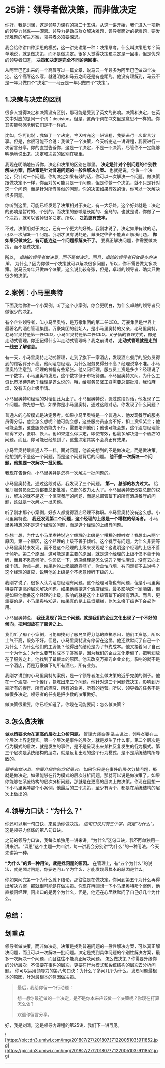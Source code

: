 # 25讲：领导者做决策，而非做决定

你好，我是刘澜，这是领导力课程的第二十五讲。从这一讲开始，我们进入一项新的领导力修炼——深思。领导力是动员群众解决难题，领导者面对的是难题，要发现难题的解决方案，领导者必须要深思。

我会给你讲四种深思的模式，这一讲先讲第一种：决策思考。什么叫决策思考？简单地说，就是做决策，而不是做决定。很多人觉得决策和决定是一回事，但是优秀的领导者知道， **决策和决定是完全不同的两回事。**

从阿里巴巴出来的一个高管写过一篇文章，说马云一年最多为阿里巴巴做四个决定。这个高管这么写，就说明他和马云之间还是有差距的。他没有理解到，马云不是一年只做四个“决定”——马云是一年只做四个“决策”。

## 1.决策与决定的区别

很多人觉得决定和决策没有区别，那可能是受到了英文的影响。决策和决定，在英文中对应的是同一个词：decision。但是，这两个词在中文里是意思不一样的。你其实能够感觉到它们是不一样的。

比如，你可能说：我做了一个决定，今天听完这一讲课程，我要进行一次留言分享。但是，你很可能不会说：我做了一个决策，今天听完这一讲课程，我要进行一次留言分享。你的直觉告诉你，这是一个决定，不是一个决策，尽管你不一定能够明确地说出来，决定和决策的区别在哪里。

我现在明确地告诉你，决定和决策的区别在哪里。 **决定是针对个别问题的个别性解决方案，而决策是针对普遍问题的一般性解决方案。** 也就是说，你做一个决定，只针对一个问题。你的决定如果有效的话，你可以一次解决一个问题。做决策跟做决定不一样，你面对的可能只是一个问题，但是你做一个决策，就不只是针对这一个问题，而是针对所有类似的问题。你的决策如果有效的话，你可以一次解决很多问题。

你听到这里，可能已经发现了决策相对于决定，有一大好处。这个好处就是：决定的影响是暂时的、个别的，而决策的影响是长期的、全局的。也就是说，你做了一个决策，就可以省掉很多决定。所以， **决策更有效率。**

不过，决策相对于决定，还有一个更大的好处。我刚才说了，决定如果有效的话，可以一次解决一个问题。我刚才没有说的是，做决定往往不能真正解决问题。 **你如果只做决定，有可能连这一个问题都解决不了。** 要真正解决问题，你需要做决策，而不是做决定。

所以， *卓越的领导者做决策，而不是做决定。而且，卓越的领导者只做很少的决策。* 为什么？因为你做一个决策就可以解决很多问题，所以，你不需要做太多决策。说马云每年只做四个决策，这么说比较夸张，但是，卓越的领导者，确实只做很少的决策。

## 2.案例：小马里奥特

下面我给你讲一个小案例。听了这个小案例，你会更明白，为什么卓越的领导者只做很少的决策。

有个企业领导者，叫小马里奥特，是万豪集团的第二任CEO。万豪集团是世界上最著名的酒店管理集团。万豪集团的创始人，是小马里奥特的父亲，老马里奥特。老马里奥特是第一任CEO，小马里奥特是第二任CEO。父子俩的管理方式，都是走动式管理。你还记得什么叫走动式管理吗？我之前讲过， **走动式管理就是走到一线去了解信息。**

有一天，小马里奥特走动式管理，走到了旗下一家酒店，发现酒店餐厅的服务员得到的顾客评分不高。他问酒店经理，为什么服务员得分不高？经理说拿不准。小马里奥特注意到，经理的神情有些紧张。他又问经理，服务员工资是多少？经理说了一个数字。小马里奥特发现，这个数字低于市场待遇。小马里奥特又问，为什么工资比市场待遇低？经理是这么说的，哦，给服务员涨工资需要总部批准，我怕麻烦，没有去向上级申请。

小马里奥特和经理的对话到此为止了。小马里奥特说，通过这段对话，他发现了三个问题。你先想一想，如果你是小马里奥特，通过这段对话，你发现了什么问题？

普通人的心智模式是决定思考。如果小马里奥特是一个普通人，他发现餐厅的服务员得分低，他会怎么想呢？他可能会想，这些服务员态度不好，扣工资扣奖金；他可能会想，这些服务员能力不行，需要培训他们；他也可能会想，这个酒店经理管理得不好，撤职、换人。他如果这么做决定，即使有效，也最多解决这一个酒店的问题。而且，你可能已经想到了，这些决定其实不会真正有效果。

小马里奥特跟普通人不一样。面对问题，他首先想到的不是做决定，而是做决策。他想到的不是这一个问题，而是这个问题背后的问题。 **他不想一次解决一个问题，他想要一次解决一批问题。**

我现在告诉你，小马里奥特是怎样一次解决一批问题的。

小马里奥特说，通过这段对话，我发现了三个问题。 **第一，总部的权力过大。** 给餐厅服务员涨工资都要总部批准，总部的权力太大了。小马里奥特去改变总部的权力，解决的就不是这一个酒店餐厅的问题，而是总部管辖下的所有酒店餐厅的问题，这就是一次解决一批问题。

听了刚才那个小案例，好多人都觉得酒店经理不称职。小马里奥特没有这么想。小马里奥特说， **我还发现第二个问题，这个经理的上级是一个糟糕的倾听者。** 小马里奥特想的不是这个经理的问题，而是这个经理的上级有问题。

你想一想，为什么小马里奥特说这个经理的上级是个糟糕的倾听者？我想出来两个原因。第一个原因，这个经理的上级不善于倾听。这个餐厅有问题，为什么非要等小马里奥特来发现，而不是这个经理的上级来发现呢？这说明这个经理的上级不善于倾听。第二个原因，这可能是更主要的原因，就是这个经理的上级不仅不善于倾听，而且不愿意倾听。你回忆一下，酒店经理是怎么说的？我怕麻烦，没有去向上级申请。你想一想，如果你的上级很愿意倾听，你会怕麻烦，有问题都不去说吗？这个经理的反应，说明他的上级是个不愿意倾听下级的人。

我刚才说了，很多人认为酒店经理有问题。这个经理可能也有问题，但是小马里奥特要在更高的层次解决问题。如果他撤换这个酒店经理，最多影响这一家酒店，但是如果他撤换这个经理的上级，影响的就是这个上级管辖下的所有酒店。而且，更重要的是，小马里奥特知道，如果真的是上级很糟糕，你怎么换下级也不会起作用。

小马里奥特说， **我还发现了第三个问题，就是我们的企业文化出现了一个不好的倾向，把利润放在了服务之上。**

我们听了那个小案例，可能都找到了服务员得分低的直接原因，他们工资低，所以士气不高，服务不好。但是，小马里奥特没有停留在这里。他还默默问了自己一个为什么：为什么他们的工资低？他得出的结论是为了节约成本。他又接着问了自己一个为什么：为什么要节约成本？答案是，因为我们的企业文化走偏了，把利润放在了服务之上。他找到了最根本的原因。他去改变万豪的企业文化，影响的就不是一个酒店，而是万豪旗下的所有酒店，所有业务。

我刚才讲到的小马里奥特的案例，是一个领导者怎么做决策的近乎完美的例子。他在一个酒店、一个餐厅，提炼出来三个问题，他针对这三个问题做决策，影响到万豪所有的餐厅、所有的酒店、所有的业务、所有的运营。所以，领导者的任务不是做很多决定。领导者的任务是把少数的决策做好。

做决策很重要，你已经知道了。你现在可能要问：怎么做决策？

## 3.怎么做决策

 **做决策要求你在更高的层次上分析问题。** 管理大师彼得·圣吉说过，领导者要在三个层次上界定现实。第一个层次是事件的层次，就是发生了什么事。第二个层次是行为模式的层次，就是发生的事件，是不是呈现出来某种反复发生的行为模式。第三个层次是系统结构的层次，就是反复出现的这个行为模式，是不是系统结构所导致的。

 *要学会做决策，你要升级你的分析层次。* 如果你只是在事件的层次分析问题，那就是做决定。如果能够在行为模式的层次分析问题，那就可以说是做决策了。如果你能够在系统结构的层次分析问题，那就是在更高的层次上做决策。你现在回想一下小马里奥特那个小案例，他最后的三个决策，至少有两个，都是在系统结构的层次上做出的。

## 4.领导力口诀：“为什么？”

你还可以用一句口诀，来帮助你做决策。 *这句口诀只有三个字，就是“为什么”。* 这是领导力修炼的第八句口诀。

之前的领导力口诀，我每次单独用一讲来讲。“为什么”这句口诀，我不再单独用一讲来讲。“深思”这个主题一共四讲，每一讲我会分别讲“为什么”的一种用法。今天先讲第一种。

 **“为什么”的第一种用法，就是找问题的原因。** 在管理上，有“五个为什么”的说法，就是面对问题，你要连问五个为什么，才能发现最根本的原因是什么。

你如果问完第一个为什么就下结论，那往往是在做决定。你问到第五个为什么再得出解决方案，那就很可能是在做决策。你现在再回想一下小马里奥特那个案例，他直接问经理，问出口的是两个为什么，但是，他还在心里默默问了自己好几个为什么。

## 总结：

## 划重点

领导者做决策，而非做决定。决策是找到普遍问题的一般性解决方案，可以真正解决问题，而且可以一次解决一批问题。决定是找到具体问题的个别性解决方案，最多一次解决一个问题，而且往往不能真正解决问题。
怎么做决策？你需要升级你的分析层次，不仅要在事件的层次，更要在行为模式和系统结构的层次去分析问题。
你可以运用领导力的第八句口诀：为什么？多问几个为什么，发现问题最根本的原因，针对最根本的原因做决策。

> 最后，我给你留一个行动题：
> 
> 想一想你最近做的一个决定，是不是你本来应该做一个决策呢？你现在打算怎么做？
> 
> 欢迎你留言分享。

好，我是刘澜，这是领导力课程的第25讲，我们下一讲再见。

![https://piccdn3.umiwi.com/img/201807/27/201807271220051035911852.jpg](https://piccdn3.umiwi.com/img/201807/27/201807271220051035911852.jpg)

---
